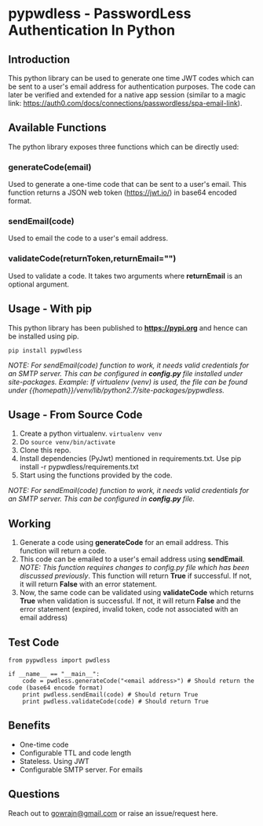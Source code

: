 # pypwdless - PasswordLess Authentication In Python

## Introduction
This python library can be used to generate one time JWT codes which can be sent to a user's email address for authentication purposes. The code can later be verified and extended for a native app session (similar to a magic link: https://auth0.com/docs/connections/passwordless/spa-email-link). 

## Available Functions
The python library exposes three functions which can be directly used:

### generateCode(email)
Used to generate a one-time code that can be sent to a user's email. This function returns a JSON web token (https://jwt.io/) in base64 encoded format.

### sendEmail(code)
Used to email the code to a user's email address.

### validateCode(returnToken,returnEmail="")
Used to validate a code. It takes two arguments where **returnEmail** is an optional argument.

## Usage - With pip
This python library has been published to **https://pypi.org** and hence can be installed using pip. 

```pip install pypwdless```

*NOTE: For sendEmail(code) function to work, it needs valid credentials for an SMTP server. This can be configured in **config.py** file installed under site-packages. Example: If virtualenv (venv) is used, the file can be found under {{homepath}}/venv/lib/python2.7/site-packages/pypwdless.*

## Usage - From Source Code
1. Create a python virtualenv. ```virtualenv venv```
2. Do ```source venv/bin/activate```
3. Clone this repo. 
4. Install dependencies (PyJwt) mentioned in requirements.txt. Use pip install -r pypwdless/requirements.txt
5. Start using the functions provided by the code.

*NOTE: For sendEmail(code) function to work, it needs valid credentials for an SMTP server. This can be configured in **config.py** file.*

## Working
1. Generate a code using **generateCode** for an email address. This function will return a code. 
2. This code can be emailed to a user's email address using **sendEmail**. *NOTE: This function requires changes to config.py file which has been discussed previously*. This function will return **True** if successful. If not, it will return **False** with an error statement.
3. Now, the same code can be validated using **validateCode** which returns **True** when validation is successful. If not, it will return **False** and the error statement (expired, invalid token, code not associated with an email address)

## Test Code
```
from pypwdless import pwdless

if __name__ == "__main__":
	code = pwdless.generateCode("<email address>") # Should return the code (base64 encode format)
	print pwdless.sendEmail(code) # Should return True
	print pwdless.validateCode(code) # Should return True
```

## Benefits
- One-time code
- Configurable TTL and code length
- Stateless. Using JWT
- Configurable SMTP server. For emails

## Questions
Reach out to gowrajn@gmail.com or raise an issue/request here.
